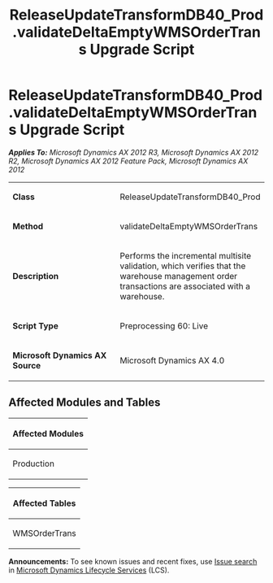 ﻿---
title: ReleaseUpdateTransformDB40_Prod.validateDeltaEmptyWMSOrderTrans Upgrade Script
TOCTitle: ReleaseUpdateTransformDB40_Prod.validateDeltaEmptyWMSOrderTrans Upgrade Script
ms:assetid: 5597e15f-fb8e-6b3e-d4f8-a701538b5792
ms:mtpsurl: https://msdn.microsoft.com/en-us/library/JJ736175(v=AX.60)
ms:contentKeyID: 49708351
ms.date: 05/18/2015
mtps_version: v=AX.60
---

# ReleaseUpdateTransformDB40\_Prod.validateDeltaEmptyWMSOrderTrans Upgrade Script 


_**Applies To:** Microsoft Dynamics AX 2012 R3, Microsoft Dynamics AX 2012 R2, Microsoft Dynamics AX 2012 Feature Pack, Microsoft Dynamics AX 2012_

<table>
<colgroup>
<col style="width: 50%" />
<col style="width: 50%" />
</colgroup>
<tbody>
<tr class="odd">
<td><p><strong>Class</strong></p></td>
<td><p>ReleaseUpdateTransformDB40_Prod</p></td>
</tr>
<tr class="even">
<td><p><strong>Method</strong></p></td>
<td><p>validateDeltaEmptyWMSOrderTrans</p></td>
</tr>
<tr class="odd">
<td><p><strong>Description</strong></p></td>
<td><p>Performs the incremental multisite validation, which verifies that the warehouse management order transactions are associated with a warehouse.</p></td>
</tr>
<tr class="even">
<td><p><strong>Script Type</strong></p></td>
<td><p>Preprocessing 60: Live</p></td>
</tr>
<tr class="odd">
<td><p><strong>Microsoft Dynamics AX Source</strong></p></td>
<td><p>Microsoft Dynamics AX 4.0</p></td>
</tr>
</tbody>
</table>


## Affected Modules and Tables

<table>
<colgroup>
<col style="width: 100%" />
</colgroup>
<thead>
<tr class="header">
<th><p>Affected Modules</p></th>
</tr>
</thead>
<tbody>
<tr class="odd">
<td><p>Production</p></td>
</tr>
</tbody>
</table>


<table>
<colgroup>
<col style="width: 100%" />
</colgroup>
<thead>
<tr class="header">
<th><p>Affected Tables</p></th>
</tr>
</thead>
<tbody>
<tr class="odd">
<td><p>WMSOrderTrans</p></td>
</tr>
</tbody>
</table>

  
**Announcements:** To see known issues and recent fixes, use [Issue search](http://go.microsoft.com/fwlink/?linkid=389258) in [Microsoft Dynamics Lifecycle Services](http://go.microsoft.com/fwlink/?linkid=306505) (LCS).

